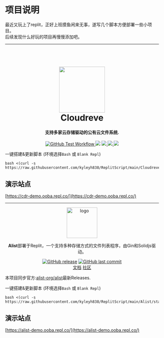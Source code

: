 # 项目说明
最近又玩上了replit，正好上班摸鱼闲来无事，遂写几个脚本方便部署一些小项目。  
后续发现什么好玩的项目再慢慢添加吧。  

------------------------------

<h1 align="center">
  <br>
  <a href="https://github.com/cloudreve/Cloudreve" alt="logo" ><img src="https://raw.githubusercontent.com/cloudreve/frontend/master/public/static/img/logo192.png" width="150"/></a>
  <br>
  Cloudreve
  <br>
</h1>

<h4 align="center">支持多家云存储驱动的公有云文件系统.</h4>

<p align="center">
  <a href="https://github.com/cloudreve/Cloudreve/actions/workflows/test.yml">
    <img src="https://img.shields.io/github/actions/workflow/status/cloudreve/Cloudreve/test.yml?branch=master&style=flat-square"
         alt="GitHub Test Workflow">
  </a>
  <a href="https://codecov.io/gh/cloudreve/Cloudreve"><img src="https://img.shields.io/codecov/c/github/cloudreve/Cloudreve?style=flat-square"></a>
  <a href="https://goreportcard.com/report/github.com/cloudreve/Cloudreve">
      <img src="https://goreportcard.com/badge/github.com/cloudreve/Cloudreve?style=flat-square">
  </a>
  <a href="https://github.com/cloudreve/Cloudreve/releases">
    <img src="https://img.shields.io/github/v/release/cloudreve/Cloudreve?include_prereleases&style=flat-square" />
  </a>
  <a href="https://hub.docker.com/r/cloudreve/cloudreve">
     <img src="https://img.shields.io/docker/image-size/cloudreve/cloudreve?style=flat-square"/>
  </a>
</p>


一键搭建&更新脚本 (环境选择`Bash` 或 `Blank Repl`)
```
bash <(curl -s https://raw.githubusercontent.com/kyleyh838/ReplitScript/main/Cloudreve/start.sh)
```

## 演示站点
[https://cdr-demo.ooba.repl.co/](https://cdr-demo.ooba.repl.co/)

------------------------------

<p align="center">
<a href="https://alist.nn.ci"><img height="100px" alt="logo" src="https://cdn.jsdelivr.net/gh/alist-org/logo@main/logo.svg"/></a>
</p>

<p align="center"><b>Alist</b>部署于Replit，一个支持多种存储方式的文件列表程序，由Gin和Solidjs驱动。</p>

<p align="center">
<a href="https://github.com/kyleyh838/ReplitScript/releases"><img alt="GitHub release" src="https://img.shields.io/github/release/kyleyh838/ReplitScript.svg?style=flat-square&include_prereleases" /></a>
<a href="https://github.com/kyleyh838/ReplitScript/commits/main/Alist"><img alt="GitHub last commit" src="https://img.shields.io/github/last-commit/kyleyh838/ReplitScript.svg?style=flat-square" /></a>

<br />
<a href="https://alist.nn.ci/zh/">文档</a>
<a href="https://github.com/alist-org/alist/discussions">社区</a>
</p>


本项目同步官方:[alist-org/alist](https://github.com/alist-org/alist)最新Releases.

一键搭建&更新脚本 (环境选择`Bash` 或 `Blank Repl`)
```
bash <(curl -s https://raw.githubusercontent.com/kyleyh838/ReplitScript/main/Alist/start.sh)
```

## 演示站点
[https://alist-demo.ooba.repl.co/](https://alist-demo.ooba.repl.co/)
